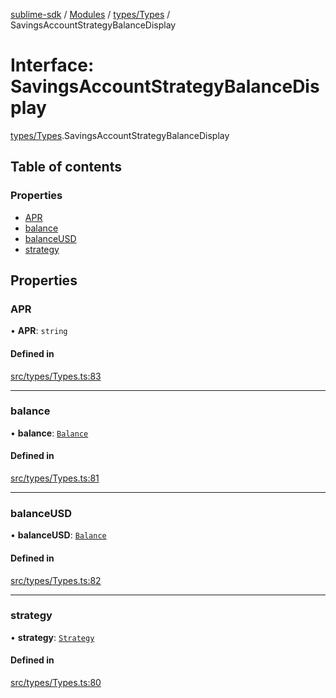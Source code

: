 [sublime-sdk](../README.md) / [Modules](../modules.md) / [types/Types](../modules/types_Types.md) / SavingsAccountStrategyBalanceDisplay

# Interface: SavingsAccountStrategyBalanceDisplay

[types/Types](../modules/types_Types.md).SavingsAccountStrategyBalanceDisplay

## Table of contents

### Properties

- [APR](types_Types.SavingsAccountStrategyBalanceDisplay.md#apr)
- [balance](types_Types.SavingsAccountStrategyBalanceDisplay.md#balance)
- [balanceUSD](types_Types.SavingsAccountStrategyBalanceDisplay.md#balanceusd)
- [strategy](types_Types.SavingsAccountStrategyBalanceDisplay.md#strategy)

## Properties

### APR

• **APR**: `string`

#### Defined in

[src/types/Types.ts:83](https://github.com/sublime-finance/sublime-sdk/blob/711fd4e/src/types/Types.ts#L83)

___

### balance

• **balance**: [`Balance`](types_Types.Balance.md)

#### Defined in

[src/types/Types.ts:81](https://github.com/sublime-finance/sublime-sdk/blob/711fd4e/src/types/Types.ts#L81)

___

### balanceUSD

• **balanceUSD**: [`Balance`](types_Types.Balance.md)

#### Defined in

[src/types/Types.ts:82](https://github.com/sublime-finance/sublime-sdk/blob/711fd4e/src/types/Types.ts#L82)

___

### strategy

• **strategy**: [`Strategy`](types_Types.Strategy.md)

#### Defined in

[src/types/Types.ts:80](https://github.com/sublime-finance/sublime-sdk/blob/711fd4e/src/types/Types.ts#L80)

